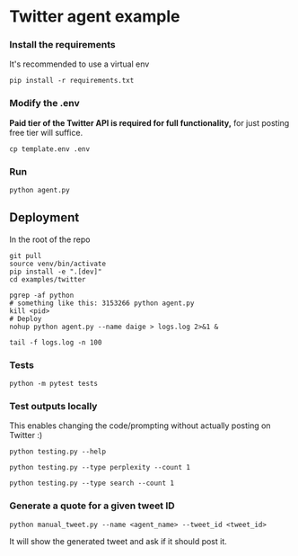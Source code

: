 # Twitter agent example

### Install the requirements

It's recommended to use a virtual env

```shell
pip install -r requirements.txt
```

### Modify the .env

**Paid tier of the Twitter API is required for full functionality,**
for just posting free tier will suffice.

```shell
cp template.env .env
```

### Run

```shell
python agent.py
```

## Deployment

In the root of the repo
```
git pull
source venv/bin/activate
pip install -e ".[dev]"
cd examples/twitter

pgrep -af python
# something like this: 3153266 python agent.py
kill <pid>
# Deploy
nohup python agent.py --name daige > logs.log 2>&1 &

tail -f logs.log -n 100
```


### Tests

```shell
python -m pytest tests
```

### Test outputs locally

This enables changing the code/prompting without actually posting on Twitter :)

```shell
python testing.py --help

python testing.py --type perplexity --count 1

python testing.py --type search --count 1
```

### Generate a quote for a given tweet ID

```shell
python manual_tweet.py --name <agent_name> --tweet_id <tweet_id>
```

It will show the generated tweet and ask if it should post it.
